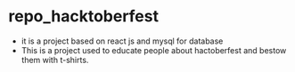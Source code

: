 # repo_hacktoberfest

- it is a project based on react js and mysql for database
- This is a project used to educate people about hactoberfest and bestow them with t-shirts.


